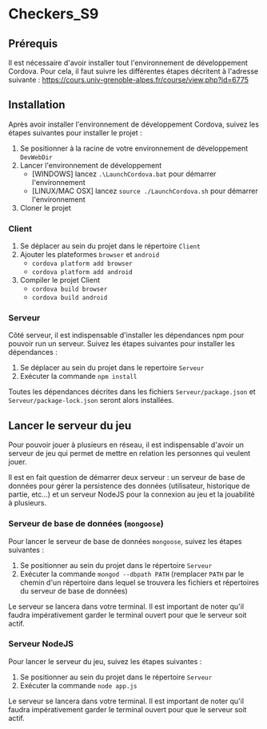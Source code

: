 # Checkers_S9

## Prérequis

Il est nécessaire d'avoir installer tout l'environnement de développement Cordova.
Pour cela, il faut suivre les différentes étapes décritent à l'adresse suivante : https://cours.univ-grenoble-alpes.fr/course/view.php?id=6775

## Installation

Après avoir installer l'environnement de développement Cordova, suivez les étapes suivantes pour installer le projet :

1. Se positionner à la racine de votre environnement de développement `DevWebDir`
2. Lancer l'environnement de développement
   - [WINDOWS] lancez `.\LaunchCordova.bat` pour démarrer l'environnement
   - [LINUX/MAC OSX] lancez `source ./LaunchCordova.sh` pour démarrer l'environnement
3. Cloner le projet

### Client

1. Se déplacer au sein du projet dans le répertoire `Client`
2. Ajouter les plateformes `browser` et `android`
   - `cordova platform add browser`
   - `cordova platform add android`
3. Compiler le projet Client
   - `cordova build browser`
   - `cordova build android`

### Serveur

Côté serveur, il est indispensable d'installer les dépendances npm pour pouvoir run un serveur. Suivez les étapes suivantes pour installer les dépendances : 

1. Se déplacer au sein du projet dans le repertoire `Serveur`
2. Exécuter la commande `npm install`

Toutes les dépendances décrites dans les fichiers `Serveur/package.json` et `Serveur/package-lock.json` seront alors installées.

## Lancer le serveur du jeu

Pour pouvoir jouer à plusieurs en réseau, il est indispensable d'avoir un serveur de jeu qui permet de mettre en relation les personnes qui veulent jouer.

Il est en fait question de démarrer deux serveur : un serveur de base de données pour gérer la persistence des données (utilisateur, historique de partie, etc...) et un serveur NodeJS pour la connexion au jeu et la jouabilité à plusieurs.

### Serveur de base de données (`mongoose`)

Pour lancer le serveur de base de données `mongoose`, suivez les étapes suivantes :

1. Se positionner au sein du projet dans le répertoire `Serveur`
2. Exécuter la commande `mongod --dbpath PATH` (remplacer `PATH` par le chemin d'un répertoire dans lequel se trouvera les fichiers et répertoires du serveur de base de données)

Le serveur se lancera dans votre terminal. Il est important de noter qu'il faudra impérativement garder le terminal ouvert pour que le serveur soit actif.

### Serveur NodeJS

Pour lancer le serveur du jeu, suivez les étapes suivantes :

1. Se positionner au sein du projet dans le répertoire `Serveur`
2. Exécuter la commande `node app.js`

Le serveur se lancera dans votre terminal. Il est important de noter qu'il faudra impérativement garder le terminal ouvert pour que le serveur soit actif.